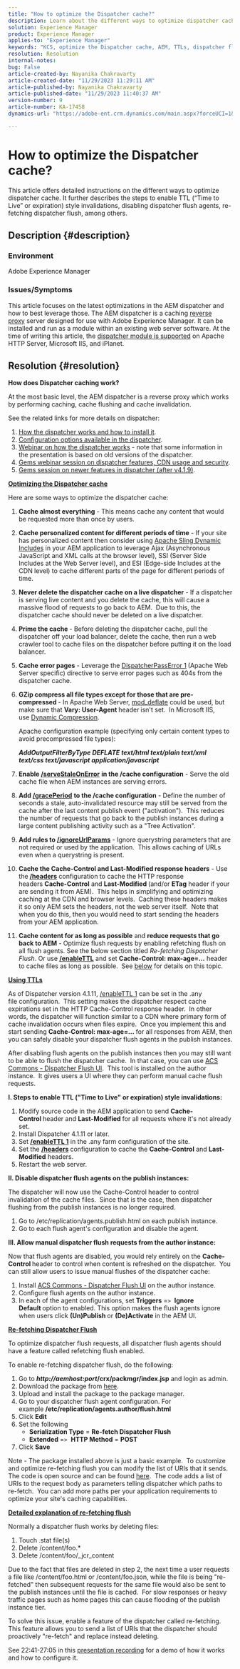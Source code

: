```yaml
---
title: "How to optimize the Dispatcher cache?"
description: Learn about the different ways to optimize dispatcher cache, including enabling TTL, disabling dispatcher flush agents, etc.
solution: Experience Manager
product: Experience Manager
applies-to: "Experience Manager"
keywords: "KCS, optimize the Dispatcher cache, AEM, TTLs, dispatcher flush"
resolution: Resolution
internal-notes: 
bug: False
article-created-by: Nayanika Chakravarty
article-created-date: "11/29/2023 11:29:11 AM"
article-published-by: Nayanika Chakravarty
article-published-date: "11/29/2023 11:40:37 AM"
version-number: 9
article-number: KA-17458
dynamics-url: "https://adobe-ent.crm.dynamics.com/main.aspx?forceUCI=1&pagetype=entityrecord&etn=knowledgearticle&id=1166d980-aa8e-ee11-8179-6045bd006239"

---
```

# How to optimize the Dispatcher cache?


This article offers detailed instructions on the different ways to optimize dispatcher cache. It further describes the steps to enable TTL (“Time to Live” or expiration) style invalidations, disabling dispatcher flush agents, re-fetching dispatcher flush, among others.

## Description {#description}


### <b>Environment</b>

Adobe Experience Manager



### <b>Issues/Symptoms</b>

This article focuses on the latest optimizations in the AEM dispatcher and how to best leverage those. The AEM dispatcher is a caching [reverse proxy](https://stackoverflow.com/questions/224664/difference-between-proxy-server-and-reverse-proxy-server) server designed for use with Adobe Experience Manager. It can be installed and run as a module within an existing web server software. At the time of writing this article, the [dispatcher module is supported](https://experienceleague.adobe.com/docs/experience-manager-dispatcher/using/getting-started/dispatcher-install.html) on Apache HTTP Server, Microsoft IIS, and iPlanet.


## Resolution {#resolution}


<b>How does Dispatcher caching work?</b>

At the most basic level, the AEM dispatcher is a reverse proxy which works by performing caching, cache flushing and cache invalidation.

See the related links for more details on dispatcher:

1. [How the dispatcher works and how to install it](https://experienceleague.adobe.com/docs/experience-manager-dispatcher/using/dispatcher.html).
2. [Configuration options available in the dispatcher](https://experienceleague.adobe.com/docs/experience-manager-dispatcher/using/configuring/dispatcher-configuration.html).
3. [Webinar on how the dispatcher works](https://github.com/cqsupport/webinar-dispatchercache) - note that some information in the presentation is based on old versions of the dispatcher.
4. [Gems webinar session on dispatcher features, CDN usage and security](https://experienceleague.adobe.com/docs/experience-manager-gems-events/gems/gems2015/aem-dispatcher-caching-new-features-and-optimizations.html).
5. [Gems session on newer features in dispatcher (after v4.1.9)](https://experienceleague.adobe.com/docs/experience-manager-gems-events/gems/gems2014/aem-dispatcher.html).


<u><b>Optimizing the Dispatcher cache</b></u>

Here are some ways to optimize the dispatcher cache:

1. <b>Cache almost everything</b> - This means cache any content that would be requested more than once by users.
2. <b>Cache personalized content for different periods of time</b> - If your site has personalized content then consider using [Apache Sling Dynamic Includes](https://experienceleague.adobe.com/docs/experience-manager-learn/foundation/development/set-up-sling-dynamic-include.html) in your AEM application to leverage Ajax (Asynchronous JavaScript and XML calls at the browser level), SSI (Server Side Includes at the Web Server level), and ESI (Edge-side Includes at the CDN level) to cache different parts of the page for different periods of time.
3. <b>Never delete the dispatcher cache on a live dispatcher</b> - If a dispatcher is serving live content and you delete the cache, this will cause a massive flood of requests to go back to AEM.  Due to this, the dispatcher cache should never be deleted on a live dispatcher.
4. <b>Prime the cache </b>- Before deleting the dispatcher cache, pull the dispatcher off your load balancer, delete the cache, then run a web crawler tool to cache files on the dispatcher before putting it on the load balancer.
5. <b>Cache error pages</b> - Leverage the [DispatcherPassError 1](https://helpx.adobe.com/experience-manager/dispatcher/using/dispatcher-install.html#ApacheWebServer)<b> </b>(Apache Web Server specific) directive to serve error pages such as 404s from the dispatcher cache.
6. <b>GZip compress all file types except for those that are pre-compressed </b>- In Apache Web Server, [mod_deflate](https://httpd.apache.org/docs/2.4/mod/mod_deflate.html) could be used, but make sure that <b>Vary: User-Agent </b>header<b> </b>isn't set.  In Microsoft IIS, use [Dynamic Compression](https://learn.microsoft.com/en-us/iis/configuration/system.webserver/httpcompression/).

    Apache configuration example (specifying only certain content types to avoid precompressed file types):

    <b>*AddOutputFilterByType DEFLATE text/html text/plain text/xml text/css text/javascript application/javascript</b>*
7. <b>Enable [/serveStaleOnError](https://helpx.adobe.com/experience-manager/kb/ServeStaleContentOnError.html)</b> <b>in the /cache configuration</b> - Serve the old cache file when AEM instances are serving errors.
8. <b>Add [/gracePeriod](https://docs.adobe.com/content/help/en/experience-manager-dispatcher/using/configuring/dispatcher-configuration.html#configuring-the-dispatcher-cache-cache)</b> <b>to the /cache configuration</b> - Define the number of seconds a stale, auto-invalidated resource may still be served from the cache after the last content publish event ("activation").  This reduces the number of requests that go back to the publish instances during a large content publishing activity such as a "Tree Activation".
9. <b>Add rules to [/ignoreUrlParams](https://helpx.adobe.com/experience-manager/dispatcher/using/dispatcher-configuration.html#IgnoringURLParameters)</b> - Ignore querystring parameters that are not required or used by the application.  This allows caching of URLs even when a querystring is present.
10. <b>Cache the Cache-Control and Last-Modified response headers</b> - Use the<b> [/headers](https://helpx.adobe.com/experience-manager/dispatcher/using/dispatcher-configuration.html#CachingHTTPResponseHeaders)</b> configuration to cache the HTTP response headers <b>Cache-Control</b> and <b>Last-Modified </b>(and/or <b>ETag</b> header if your are sending it from AEM).  This helps in simplifying and optimizing caching at the CDN and browser levels.  Caching these headers makes it so only AEM sets the headers, not the web server itself.  Note that when you do this, then you would need to start sending the headers from your AEM application.
11. <b>Cache content for as long as possible</b> and <b>reduce requests that go back to AEM</b> - Optimize flush requests by enabling refetching flush on all flush agents. See the below section titled *Re-fetching Dispatcher Flush*. Or use [<b>/enableTTL</b>](https://experienceleague.adobe.com/docs/experience-manager-dispatcher/using/configuring/dispatcher-configuration.html?lang=en#configuring-time-based-cache-invalidation-enablettl) and set <b>Cache-Control: max-age=...</b> header to cache files as long as possible.  See [below](https://experienceleague.adobe.com/docs/experience-manager-dispatcher/using/configuring/dispatcher-configuration.html?lang=en#configuring-time-based-cache-invalidation-enablettl) for details on this topic.


<u><b>Using TTLs</b></u>

As of Dispatcher version 4.1.11, [/enableTTL 1](https://experienceleague.adobe.com/docs/experience-manager-dispatcher/using/configuring/dispatcher-configuration.html?lang=en#configuring-time-based-cache-invalidation-enablettl) can be set in the .any file configuration.  This setting makes the dispatcher respect cache expirations set in the HTTP Cache-Control response header.  In other words, the dispatcher will function similar to a CDN where primary form of cache invalidation occurs when files expire.  Once you implement this and start sending <b>Cache-Control: max-age=... </b>for all responses from AEM, then you can safely disable your dispatcher flush agents in the publish instances.

After disabling flush agents on the publish instances then you may still want to be able to flush the dispatcher cache.  In that case, you can use [ACS Commons - Dispatcher Flush UI](https://adobe-consulting-services.github.io/acs-aem-commons/features/dispatcher-flush-ui/index.html).  This tool is installed on the author instance.  It gives users a UI where they can perform manual cache flush requests.

<b>I. Steps to enable TTL ("Time to Live" or expiration) style invalidations:</b>

1. Modify source code in the AEM application to send <b>Cache-Control </b>header and <b>Last-Modified </b>for all requests where it's not already set.
2. Install Dispatcher 4.1.11 or later.
3. Set <b>[/enableTTL 1](https://helpx.adobe.com/experience-manager/dispatcher/using/dispatcher-configuration.html#ConfiguringTimeBasedCacheInvalidationenableTTL)</b> in the .any farm configuration of the site.
4. Set the <b>[/headers](https://helpx.adobe.com/experience-manager/dispatcher/using/dispatcher-configuration.html#CachingHTTPResponseHeaders) </b>configuration to cache the <b>Cache-Control</b> and <b>Last-Modified</b> headers.
5. Restart the web server.


<b>II. Disable dispatcher flush agents on the publish instances:</b>

The dispatcher will now use the Cache-Control header to control invalidation of the cache files.  Since that is the case, then dispatcher flushing from the publish instances is no longer required.

1. Go to /etc/replication/agents.publish.html on each publish instance.
2. Go to each flush agent's configuration and disable the agent.


<b>III. Allow manual dispatcher flush requests from the author instance:</b>

Now that flush agents are disabled, you would rely entirely on the <b>Cache-Control </b>header to control when content is refreshed on the dispatcher.  You can still allow users to issue manual flushes of the dispatcher cache:

1. Install [ACS Commons - Dispatcher Flush UI](https://adobe-consulting-services.github.io/acs-aem-commons/features/dispatcher-flush-ui/index.html) on the author instance.
2. Configure flush agents on the author instance.
3. In each of the agent configurations, set <b>Triggers</b> =`>`  <b>Ignore Default </b>option to enabled. This option makes the flush agents ignore when users click <b>(Un)Publish </b>or <b>(De)Activate</b> in the AEM UI.


<u><b>Re-fetching Dispatcher Flush</b></u>

To optimize dispatcher flush requests, all dispatcher flush agents should have a feature called refetching flush enabled.

To enable re-fetching dispatcher flush, do the following:

1. Go to <b>*http://aemhost:port*/crx/packmgr/index.jsp</b> and login as admin.
2. Download the package from [here](https://github.com/cqsupport/webinar-dispatchercache/blob/master/packages/dispatcher-flush-refetch-samplecode-1.0.zip?raw=true).
3. Upload and install the package to the package manager.
4. Go to your dispatcher flush agent configuration. For example <b>/etc/replication/agents.author/flush.html</b>
5. Click <b>Edit</b>
6. Set the following
    - <b>Serialization Type</b> = <b>Re-fetch Dispatcher Flush</b>
    - <b>Extended</b> =`>`  <b>HTTP Method</b> = <b>POST</b>
7. Click <b>Save</b>


Note - The package installed above is just a basic example.  To customize and optimize re-fetching flush you can modify the list of URIs that it sends.  The code is open source and can be found [here](https://github.com/cqsupport/webinar-dispatchercache/tree/master/src/refetching-flush-agent/refetch-bundle).  The code adds a list of URIs to the request body as parameters telling dispatcher which paths to re-fetch.  You can add more paths per your application requirements to optimize your site's caching capabilities.

<u><b>Detailed explanation of re-fetching flush</b></u>

Normally a dispatcher flush works by deleting files:

1. Touch .stat file(s)
2. Delete /content/foo.\*
3. Delete /content/foo/_jcr_content


Due to the fact that files are deleted in step 2, the next time a user requests a file like /content/foo.html or /content/foo.json, while the file is being "re-fetched" then subsequent requests for the same file would also be sent to the publish instances until the file is cached.  For slow responses or heavy traffic pages such as home pages this can cause flooding of the publish instance tier.

To solve this issue, enable a feature of the dispatcher called re-fetching.  This feature allows you to send a list of URIs that the dispatcher should proactively "re-fetch" and replace instead deleting.

See 22:41-27:05 in this [presentation recording](https://my.adobeconnect.com/p7th2gf8k43) for a demo of how it works and how to configure it.
